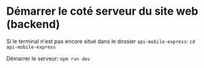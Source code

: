 # Démarrer le coté serveur du site web (backend)

Si le terminal n'est pas encore situé dans le dossier `api-mobile-express`:
`cd api-mobile-express`

Démarrer le serveur:
`npm run dev`